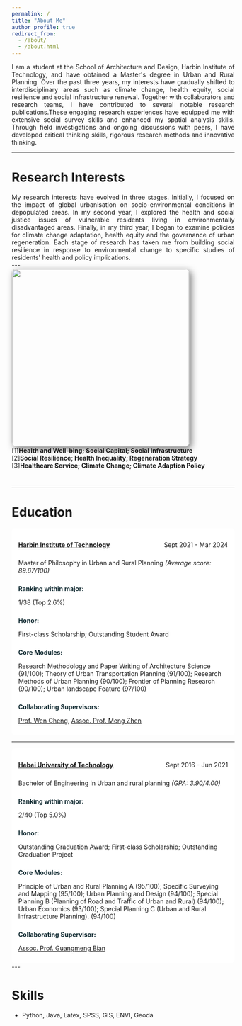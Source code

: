 ```yaml
---
permalink: /
title: "About Me"
author_profile: true
redirect_from: 
  - /about/
  - /about.html
---
```


<div class="col-sm-9" style="display: flex; align-items: center; padding-left: 0px; text-align: justify;">
I am a student at the School of Architecture and Design, Harbin Institute of Technology, and have obtained a Master's degree in Urban and Rural Planning. Over the past three years, my interests have gradually shifted to interdisciplinary areas such as climate change, health equity, social resilience and social infrastructure renewal. Together with collaborators and research teams, I have contributed to several notable research publications.These engaging research experiences have equipped me with extensive social survey skills and enhanced my spatial analysis skills. Through field investigations and ongoing discussions with peers, I have developed critical thinking skills, rigorous research methods and innovative thinking.
 </div>

---

Research Interests
======
<div class="col-sm-9" style="display: flex; align-items: center; padding-left: 0px; text-align: justify;">
My research interests have evolved in three stages. Initially, I focused on the impact of global urbanisation on socio-environmental conditions in depopulated areas. In my second year, I explored the health and social justice issues of vulnerable residents living in environmentally disadvantaged areas. Finally, in my third year, I began to examine policies for climate change adaptation, health equity and the governance of urban regeneration. Each stage of research has taken me from building social resilience in response to environmental change to specific studies of residents' health and policy implications.
 </div>
---

<div class="pub-row" style="display: flex; align-items: center; flex-wrap: wrap; margin-bottom: 40px;">
  <div class="col-sm-3 abbr" style="flex: 0 0 400px; margin-right: 20px; padding-left: 0;">
    <img src="/images/ri.png" class="teaser img-fluid z-depth-1" style="width: 400px; height: auto; box-shadow: 5px 5px 15px rgba(0,0,0,0.5); border: 1px solid #CCCCCC; border-radius: 10px;">
  </div>
  <div class="col-sm-9" style="flex: 1; padding-left: 0; text-align: justify;">
    <div>
      <div class="title 1">[1]<strong>Health and Well-bing; Social Capital; Social Infrastructure</strong></div>
      <div class="title 2">[2]<strong>Social Resilience; Health Inequality; Regeneration Strategy</strong></div>
      <div class="title 3">[3]<strong>Healthcare Service; Climate Change; Climate Adaption Policy</strong></div>
    </div>
  </div>
</div>

---
 
Education
======

<html lang="en">
<head>
    <meta charset="UTF-8">
    <meta name="viewport" content="width=device-width, initial-scale=1.0">
    <title>Education</title>
    <style>
        .container {
            max-width: 800px;
            margin: 0 auto;
            background: #fff;
            padding: 15px;
            border-radius: 8px;
            margin-bottom: 15px;
        }
        .row {
            display: flex;
            justify-content: space-between;
            margin-bottom: 5px;
        }
        .highlight {
            font-weight: bold;
            color: #132C33;
        }
        .row p {
            margin-bottom: 5px;
        }
    </style>
</head>
<body>
    <div class="container">
        <section class="row">
            <p class="highlight">
                <a href="http://en.hit.edu.cn" target="_blank" rel="noopener noreferrer">Harbin Institute of Technology</a>
            </p>
            <div>
                <p>Sept 2021 - Mar 2024</p>
            </div>
        </section>
        <section class="row">
            <div>
                <p>Master of Philosophy in Urban and Rural Planning <i>(Average score: 89.67/100)</i></p>
            </div>
        </section>
        <section class="row">
            <div>
                <p class="highlight">Ranking within major:</p>
                <p>1/38 (Top 2.6%)</p>
            </div>
        </section>
        <section class="row">
            <div>
                <p class="highlight">Honor:</p>
                <p>First-class Scholarship; Outstanding Student Award</p>
            </div>
        </section>
        <section class="row">
            <div>
                <p class="highlight">Core Modules:</p>
                <p>Research Methodology and Paper Writing of Architecture Science (91/100); Theory of Urban Transportation Planning (91/100); Research Methods of Urban Planning (90/100); Frontier of Planning Research (90/100); Urban landscape Feature (97/100)</p>
            </div>
        </section>
        <section class="row">
            <div>
                <p class="highlight">Collaborating Supervisors:</p>
                <p>
                    <a href="https://www.scopus.com/authid/detail.uri?authorId=55125627000" target="_blank" rel="noopener noreferrer">Prof. Wen Cheng</a>, 
                    <a href="https://www.researchgate.net/profile/Meng-Zhen-4" target="_blank" rel="noopener noreferrer">Assoc. Prof. Meng Zhen</a>
                </p>
            </div>
        </section>
    </div>
</body>
</html>

---

<html lang="zh-EN">
<head>
    <meta charset="UTF-8">
    <meta name="viewport" content="width=device-width, initial-scale=1.0">
    <title>Education</title>
    <style>
        .container {
            max-width: 800px;
            margin: 0 auto;
            background: #fff;
            padding: 15px;
            border-radius: 8px;
        }
        .row {
            display: flex;
            justify-content: space-between;
            margin-bottom: 5px;
        }
        .highlight {
            font-weight: bold;
            color: #132C33;
        }
    </style>
</head>
<body>
    <div class="container">
        <section class="row">
            <div>
                <p class="highlight"> <a href="https://eweb.hebut.edu.cn">Hebei University of Technology</a></p>      
            </div>
            <div>
                <p>Sept 2016 - Jun 2021</p>
            </div>
        </section>
        <section class="row">
            <div>
                <p>Bachelor of Engineering in Urban and rural planning <i>(GPA: 3.90/4.00)</i></p>
            </div>
        </section>
        <section class="row">
            <div>
                <p class="highlight">Ranking within major:</p>
                <p>2/40 (Top 5.0%)</p>
            </div>
        </section>
        <section class="row">
            <div>
                <p class="highlight">Honor:</p>
                <p>Outstanding Graduation Award; First-class Scholarship; Outstanding Graduation Project</p>
            </div>
        </section>
        <section class="row">
            <div>
                <p class="highlight">Core Modules:</p>
                <p>Principle of Urban and Rural Planning A (95/100); Specific Surveying and Mapping (95/100); Urban Planning and Design (94/100); Special Planning B (Planning of Road and Traffic of Urban and Rural) (94/100); Urban Economics (93/100); Special Planning C (Urban and Rural Infrastructure Planning). (94/100)</p>
            </div>
        </section>
       <section class="row">
            <div>
                <p class="highlight">Collaborating Supervisor:</p>
                <p><a href="https://www.researchgate.net/scientific-contributions/Guangmeng-Bian-2148025468">Assoc. Prof. Guangmeng Bian</a></p>
            </div>
        </section>
    </div>
</body>
</html>
---

Skills
======
* Python, Java, Latex, SPSS, GIS, ENVI, Geoda

